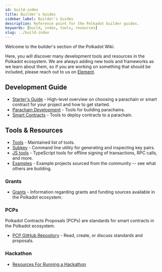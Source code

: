 ```yaml
---
id: build-index
title: Builder's Guides
sidebar_label: Builder's Guides
description: Reference point for the Polkadot builder guides.
keywords: [build, index, tools, resources]
slug: ../build-index
---
```


Welcome to the builder's section of the Polkadot Wiki.

Here, you will discover many development tools and resources in the Polkadot ecosystem. We are
always adding new tools and frameworks as we learn about them, so if you are working on something
that should be included, please reach out to us on
[Element](https://matrix.to/#/#polkadot-watercooler:matrix.org).

## Development Guide

- [Starter's Guide](build-guide.md) - High-level overview on choosing a parachain or smart contract
  for your project and how to get started.
- [Parachain Development](build-parachains.md) - Tools for building parachains.
- [Smart Contracts](build-smart-contracts.md) - Tools to deploy contracts to a parachain.

## Tools & Resources

- [Tools](build-tools-index.md) - Maintained list of tools.
- [Subkey](https://docs.substrate.io/reference/command-line-tools/subkey/) - Command line utility
  for generating and inspecting key pairs.
- [JS tools](https://github.com/polkadot-js/tools) - TypeScript tools for offline signing of
  transactions, RPC calls, and more.
- [Examples](build-open-source.md) - Example projects sourced from the community -- see what others
  are building.

### Grants

- [Grants](../general/grants.md) - Information regarding grants and funding sources available in the
  Polkadot ecosystem.

### PCPs

Polkadot Contracts Proposals (PCPs) are standards for smart contracts in the Polkadot ecosystem.

- [PCP GitHub Repository](https://github.com/w3f/PCPs) - Read, create, or discuss standards and
  proposals.

### Hackathon

- [Resources For Running a Hackathon](build-hackathon.md)

